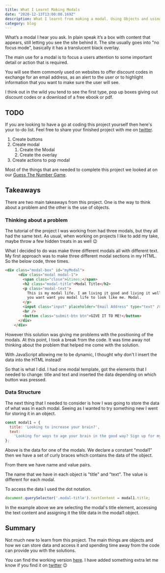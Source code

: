 ```yaml
---
title: What I Learnt Making Modals
date: "2020-12-13T13:00:00.169Z"
description: What I learnt from making a modal. Using Objects and using non-code time to find solutions.
category: blog
---
```


What’s a modal I hear you ask. In plain speak it’s a box with content that appears, still letting you see the site behind it. The site usually goes into "no focus mode", basically it has a translucent black overlay.

The main use for a modal is to focus a users attention to some important detail or action that is required. 

You will see them commonly used on websites to offer discount codes in exchange for an email address, as an alert to the user or to highlight information that you want to make sure the user will see.

I think out in the wild you tend to see the first type, pop up boxes giving out discount codes or a download of a free ebook or pdf.

## TODO

If you are looking to have a go at coding this project yourself then here's your to-do list. Feel free to share your finished project with me on [twitter](http://www.twitter.com/craig_dennis3).

1. Create buttons
2. Create modal
    1. Create the Modal
    2. Create the overlay
3. Create actions to pop modal

Most of the things that are needed to complete this project we looked at on our [Guess The Number Game](https://www.craigdennis.me/What-I-Learnt-Making-A-Guess-The-Number-Game/). 

## Takeaways

There are two main takeaways from this project. One is the way to think about a problem and the other is the use of objects.

### Thinking about a problem

The tutorial of the project I was working from had three modals, but they all had the same text. As usual, when working on projects I like to add my take, maybe throw a few hidden treats in as well 😉

What I decided to do was make three different modals all with different text. My first approach was to make three different modal sections in my HTML. So the below code, three times.

```html
<div class="modal-box" id="myModal">
      <div class="modal modal-1">
        <span class="close">&times;</span>
        <h2 class="modal-title">Modal Title</h2>
        <p class="modal-text">
          This is my modal life. I am living it good and living it well. Don't
          you want want you modal life to look like me. Modal.
        </p>
        <input class="input" placeholder="Email Address" type="text" />
        <br />
        <button class="submit-btn btn">GIVE IT TO ME!</button>
      </div>
    </div>
```

However this solution was giving me problems with the positioning of the modals. At this point, I took a break from the code. It was time away not thinking about the problem that helped me come with the solution.

With JavaScript allowing me to be dynamic, I thought why don't I insert the data into the HTML instead!

So that is what I did. I had one modal template, got the elements that I needed to change: title and text and inserted the data depending on which button was pressed.

### Data Structure

The next thing that I needed to consider is how I was going to store the data of what was in each modal. Seeing as I wanted to try something new I went for storing it in an object.

```jsx
const modal1 = {
  title: 'Looking to increase your brain?',
  text:
    'Looking for ways to age your brain in the good way? Sign up for my newsletter. We deliver you once a week tips that in 15 minutes add points to your IQ, EQ and your SexyQ. Drop you email below!  ',
};
```

Above is the data for one of the modals.  We declare a constant "modal1" then we have a set of curly braces which contains the data of the object.

From there we have name and value pairs.

The name that we have in each object is "title" and "text". The value is different for each modal.

To access the data I used the dot notation.

```jsx
document.querySelector('.modal-title').textContent = modal1.title;
```

In the example above we are selecting the modal's title element, accessing the text content and assigning it the title data in the modal1 object.

## Summary

Not much new to learn from this project. The main things are objects and how we can store data and access it and spending time away from the code can provide you with the solutions.

You can find the working version [here](https://mini-projectz.netlify.app/modal/). I have added something extra let me know if you find it on [twitter](http://www.twitter.com/craig_dennis3) 😉